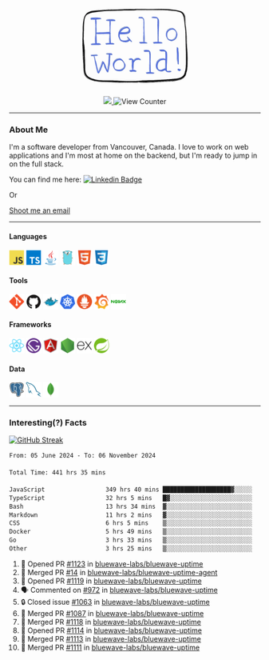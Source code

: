<div align="center">
    <img src="./img/hello_world.webp" height="200px" width="">
    <div>
        <a href="https://www.linkedin.com/in/ajhollid">
            <img src="https://img.shields.io/badge/LinkedIn-blue"/>
        </a>
        <img src="https://komarev.com/ghpvc/?username=ajhollid&color=yellow" alt="View Counter">
    </div>
</div>

---

### About Me

I'm a software developer from Vancouver, Canada. I love to work on web applications and I'm most at home on the backend, but I'm ready to jump in on the full stack.

You can find me here: [![Linkedin Badge](https://img.shields.io/badge/-ajhollid-blue?style=flat&logo=Linkedin&logoColor=white)](https://www.linkedin.com/in/ajhollid)

Or

[Shoot me an email](mailto:ajhollid@gmail.com)

---

#### Languages

<div>
    <img src="./img/devicons/javascript-original.svg" width=30 height=30 alt="JavaScript">
    <img src="/img/devicons/typescript-original.svg" width=30 height=30 alt="TypeScript">
    <img src="./img/devicons/java-original.svg" width=30 height=30 alt="Java">
    <img src="./img/devicons/go-original.svg" width=30 height=30 alt="Golang">
    <img src="./img/devicons/html5-original.svg" width=30 height=30 alt="HTML 5">
    <img src="./img/devicons/css3-original.svg" width=30 height=30 alt="CSS 3">
</div>

#### Tools

<div>
    <img src="./img/devicons/git-original.svg" width=30 height=30 alt="Git">
    <img src="./img/devicons/github-original.svg" width=30 height=30 alt="Github">
    <img src="./img/devicons/docker-original.svg" width=30 
    height=30 alt="Docker">
    <img src="./img/devicons/kubernetes-original.svg" width=30 height=30 alt="K8">
    <img src="./img/devicons/prometheus-original.svg" width=30 height=30 alt="Prometheus">
    <img src="./img/devicons/grafana-original.svg" width=30 height=30 alt="Grafana">
    <img src="./img/devicons/nginx-original.svg" width=30 height=30 alt="Nginx">
</div>

#### Frameworks

<div>
    <img src="./img/devicons/react-original.svg" width=30 height=30 alt="React">
    <img src="./img/devicons/gatsby-original.svg" width=30 height=30 alt="Gatsby">
    <img src="./img/devicons/angularjs-original.svg" width=30 height=30 alt="AngularJS">
    <img src="./img/devicons/nodejs-original.svg" width=30 height=30 alt="NodeJS">
    <img src="./img/devicons/express-original.svg" width=30 height=30 alt="Express">
    <img src="./img/devicons/spring-original.svg" width=30 height=30 alt="Spring">
</div>

#### Data

<div>
    <img src="./img/devicons/postgresql-original.svg" width=30 height=30 alt="Postgresql">
    <img src="./img/devicons/mysql-original.svg" width=30 height=30 alt="Mysql">
    <img src="./img/devicons/mongodb-original.svg" width=30 height=30 alt="MongoDB">
</div>

---

### Interesting(?) Facts

[![GitHub Streak](http://github-readme-streak-stats.herokuapp.com?user=ajhollid)](https://git.io/streak-stats)

 <!--START_SECTION:waka-->

```txt
From: 05 June 2024 - To: 06 November 2024

Total Time: 441 hrs 35 mins

JavaScript                 349 hrs 40 mins ███████████████████▓░░░░░   78.58 %
TypeScript                 32 hrs 5 mins   █▓░░░░░░░░░░░░░░░░░░░░░░░   07.21 %
Bash                       13 hrs 34 mins  ▓░░░░░░░░░░░░░░░░░░░░░░░░   03.05 %
Markdown                   11 hrs 2 mins   ▓░░░░░░░░░░░░░░░░░░░░░░░░   02.48 %
CSS                        6 hrs 5 mins    ▒░░░░░░░░░░░░░░░░░░░░░░░░   01.37 %
Docker                     5 hrs 49 mins   ▒░░░░░░░░░░░░░░░░░░░░░░░░   01.31 %
Go                         3 hrs 33 mins   ▒░░░░░░░░░░░░░░░░░░░░░░░░   00.80 %
Other                      3 hrs 25 mins   ▒░░░░░░░░░░░░░░░░░░░░░░░░   00.77 %
```

<!--END_SECTION:waka-->


<!--START_SECTION:activity-->
1. 💪 Opened PR [#1123](https://github.com/bluewave-labs/bluewave-uptime/pull/1123) in [bluewave-labs/bluewave-uptime](https://github.com/bluewave-labs/bluewave-uptime)
2. 🎉 Merged PR [#14](https://github.com/bluewave-labs/bluewave-uptime-agent/pull/14) in [bluewave-labs/bluewave-uptime-agent](https://github.com/bluewave-labs/bluewave-uptime-agent)
3. 💪 Opened PR [#1119](https://github.com/bluewave-labs/bluewave-uptime/pull/1119) in [bluewave-labs/bluewave-uptime](https://github.com/bluewave-labs/bluewave-uptime)
4. 🗣 Commented on [#972](https://github.com/bluewave-labs/bluewave-uptime/pull/972#issuecomment-2461218418) in [bluewave-labs/bluewave-uptime](https://github.com/bluewave-labs/bluewave-uptime)
5. 🔒 Closed issue [#1063](https://github.com/bluewave-labs/bluewave-uptime/issues/1063) in [bluewave-labs/bluewave-uptime](https://github.com/bluewave-labs/bluewave-uptime)
6. 🎉 Merged PR [#1087](https://github.com/bluewave-labs/bluewave-uptime/pull/1087) in [bluewave-labs/bluewave-uptime](https://github.com/bluewave-labs/bluewave-uptime)
7. 🎉 Merged PR [#1118](https://github.com/bluewave-labs/bluewave-uptime/pull/1118) in [bluewave-labs/bluewave-uptime](https://github.com/bluewave-labs/bluewave-uptime)
8. 💪 Opened PR [#1114](https://github.com/bluewave-labs/bluewave-uptime/pull/1114) in [bluewave-labs/bluewave-uptime](https://github.com/bluewave-labs/bluewave-uptime)
9. 🎉 Merged PR [#1113](https://github.com/bluewave-labs/bluewave-uptime/pull/1113) in [bluewave-labs/bluewave-uptime](https://github.com/bluewave-labs/bluewave-uptime)
10. 🎉 Merged PR [#1111](https://github.com/bluewave-labs/bluewave-uptime/pull/1111) in [bluewave-labs/bluewave-uptime](https://github.com/bluewave-labs/bluewave-uptime)
<!--END_SECTION:activity-->
